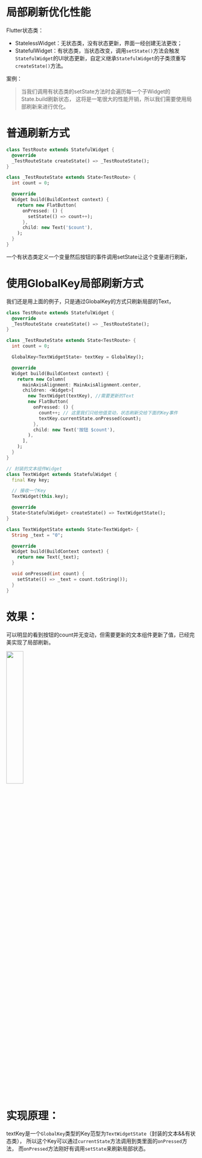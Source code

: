 # 局部刷新优化性能

Flutter状态类：
* StatelessWidget：无状态类，没有状态更新，界面一经创建无法更改；
* StatefulWidget：有状态类，当状态改变，调用`setState()`方法会触发`StatefulWidget`的UI状态更新，自定义继承`StatefulWidget`的子类须重写`createState()`方法。

案例：
> 当我们调用有状态类的setState方法时会遍历每一个子Widget的State.build刷新状态，
这将是一笔很大的性能开销，所以我们需要使用局部刷新来进行优化。

# 普通刷新方式
```dart
class TestRoute extends StatefulWidget {
  @override
  _TestRouteState createState() => _TestRouteState();
}

class _TestRouteState extends State<TestRoute> {
  int count = 0;

  @override
  Widget build(BuildContext context) {
    return new FlatButton(
      onPressed: () {
        setState(() => count++);
      },
      child: new Text('$count'),
    );
  }
}
```
一个有状态类定义一个变量然后按钮的事件调用setState让这个变量进行刷新，

# 使用GlobalKey局部刷新方式
我们还是用上面的例子，只是通过GlobalKey的方式只刷新局部的Text，
```dart
class TestRoute extends StatefulWidget {
  @override
  _TestRouteState createState() => _TestRouteState();
}

class _TestRouteState extends State<TestRoute> {
  int count = 0;

  GlobalKey<TextWidgetState> textKey = GlobalKey();

  @override
  Widget build(BuildContext context) {
    return new Column(
      mainAxisAlignment: MainAxisAlignment.center,
      children: <Widget>[
        new TextWidget(textKey), //需要更新的Text
        new FlatButton(
          onPressed: () {
            count++; // 这里我们只给他值变动，状态刷新交给下面的Key事件
            textKey.currentState.onPressed(count);
          },
          child: new Text('按钮 $count'),
        ),
      ],
    );
  }
}

// 封装的文本组件Widget
class TextWidget extends StatefulWidget {
  final Key key;

  // 接收一个Key
  TextWidget(this.key);

  @override
  State<StatefulWidget> createState() => TextWidgetState();
}

class TextWidgetState extends State<TextWidget> {
  String _text = "0";

  @override
  Widget build(BuildContext context) {
    return new Text(_text);
  }

  void onPressed(int count) {
    setState(() => _text = count.toString());
  }
}
```

# 效果：

可以明显的看到按钮的count并无变动，但需要更新的文本组件更新了值，已经完美实现了局部刷新。

<img src="../img/keystate.gif" width="30%">

# 实现原理：
textKey是一个`GlobalKey`类型的Key范型为`TextWidgetState`（封装的文本&&有状态类），
所以这个Key可以通过`currentState`方法调用到类里面的`onPressed`方法，
而`onPressed`方法刚好有调用`setState`来刷新局部状态。
